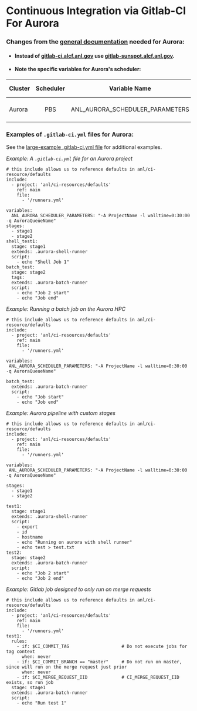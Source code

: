 # Continuous Integration via Gitlab-CI For Aurora

### Changes from the [general documentation](https://docs.alcf.anl.gov/services/gitlab-ci/) needed for Aurora:
-  #### Instead of [gitlab-ci.alcf.anl.gov](https://gitlab-ci.alcf.anl.gov) use [gitlab-sunspot.alcf.anl.gov](https://gitlab-sunspot.alcf.anl.gov).
-  #### Note the specific variables for Aurora's scheduler:
  | Cluster | Scheduler | Variable Name | Support docs |
  |:--------|:---------:|:-------------:|:------------:|
  | Aurora | PBS       | ANL_AURORA_SCHEDULER_PARAMETERS  | [Aurora Getting Started](../getting-started-on-aurora.md) |


### Examples of `.gitlab-ci.yml` files for Aurora:

See the [large-example .gitlab-ci.yml file](https://gitlab-sunspot.alcf.anl.gov/anl/ci-resources/examples/large-example/-/blob/master/.gitlab-ci.yml) for additional examples.

_Example: A `.gitlab-ci.yml` file for an Aurora project_
```
# this include allows us to reference defaults in anl/ci-resource/defaults
include:
  - project: 'anl/ci-resources/defaults'
    ref: main
    file:
      - '/runners.yml'

variables:
  ANL_AURORA_SCHEDULER_PARAMETERS: "-A ProjectName -l walltime=0:30:00  -q AuroraQueueName"
stages:
  - stage1
  - stage2
shell_test1:
  stage: stage1
  extends: .aurora-shell-runner
  script:
    - echo "Shell Job 1"
batch_test:
  stage: stage2
  tags:
  extends: .aurora-batch-runner
  script:
    - echo "Job 2 start"
    - echo "Job end"
```

_Example: Running a batch job on the Aurora HPC_
```
# this include allows us to reference defaults in anl/ci-resource/defaults
include:
  - project: 'anl/ci-resources/defaults'
    ref: main
    file:
      - '/runners.yml'

variables:
 ANL_AURORA_SCHEDULER_PARAMETERS: "-A ProjectName -l walltime=0:30:00  -q AuroraQueueName"

batch_test:
  extends: .aurora-batch-runner
  script:
    - echo "Job start"
    - echo "Job end"
```


_Example: Aurora pipeline with custom stages_
```
# this include allows us to reference defaults in anl/ci-resource/defaults
include:
  - project: 'anl/ci-resources/defaults'
    ref: main
    file:
      - '/runners.yml'

variables:
 ANL_AURORA_SCHEDULER_PARAMETERS: "-A ProjectName -l walltime=0:30:00  -q AuroraQueueName"

stages:
  - stage1
  - stage2

test1:
  stage: stage1
  extends: .aurora-shell-runner
  script:
    - export
    - id
    - hostname
    - echo "Running on aurora with shell runner" 
    - echo test > test.txt
test2:
  stage: stage2
  extends: .aurora-batch-runner
  script:
    - echo "Job 2 start"
    - echo "Job 2 end"
```


_Example: Gitlab job designed to only run on merge requests_
```
# this include allows us to reference defaults in anl/ci-resource/defaults
include:
  - project: 'anl/ci-resources/defaults'
    ref: main
    file:
      - '/runners.yml'
test1:
  rules:
    - if: $CI_COMMIT_TAG                    # Do not execute jobs for tag context
      when: never
    - if: $CI_COMMIT_BRANCH == "master"     # Do not run on master, since will run on the merge request just prior
      when: never
    - if: $CI_MERGE_REQUEST_IID             # CI_MERGE_REQUEST_IID exists, so run job
  stage: stage1
  extends: .aurora-batch-runner
  script:
    - echo "Run test 1"
```
